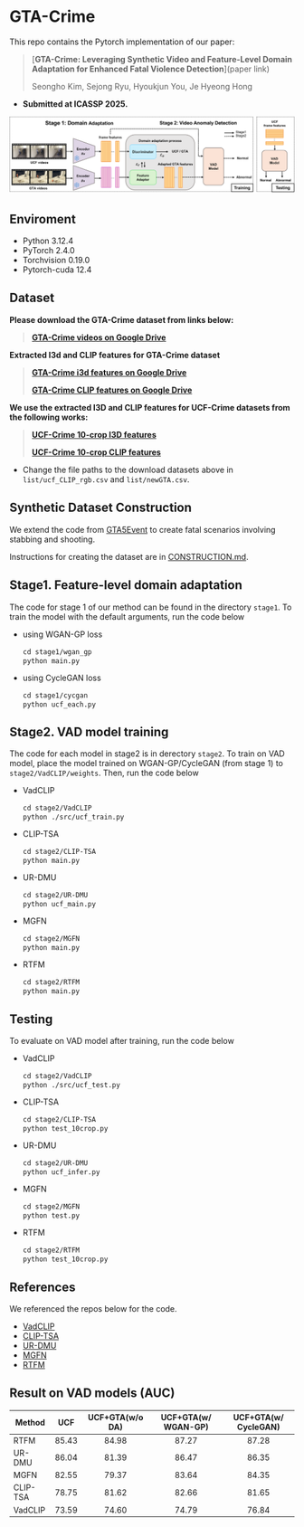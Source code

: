 # GTA-Crime
This repo contains the Pytorch implementation of our paper:
> [**GTA-Crime: Leveraging Synthetic Video and Feature-Level Domain Adaptation for Enhanced Fatal Violence Detection**](paper link)
>
> Seongho Kim, Sejong Ryu, Hyoukjun You, Je Hyeong Hong

- **Submitted at ICASSP 2025.**

![overall pipeline](overall_pipeline.png)

## Enviroment
- Python 3.12.4
- PyTorch 2.4.0
- Torchvision 0.19.0
- Pytorch-cuda 12.4

## Dataset

**Please download the GTA-Crime dataset from links below:**

> [**GTA-Crime videos on Google Drive**](https://drive.google.com/file/d/14mA5jgSIlfGdE6P-PgOr0bFCOyDSxGhc/view?usp=sharing)

**Extracted I3d and CLIP features for GTA-Crime dataset**
> [**GTA-Crime i3d features on Google Drive**](https://drive.google.com/file/d/14CQoSPS0iRwkTfA8AHcLwImruuUPAUdu/view?usp=sharing)
> 
> [**GTA-Crime CLIP features on Google Drive**](https://drive.google.com/file/d/1fK5B5tJ-dVDSsS8LLawF2hecnMXfBouI/view?usp=sharing)

**We use the extracted I3D and CLIP features for UCF-Crime datasets from the following works:**
> [**UCF-Crime 10-crop I3D features**](https://github.com/Roc-Ng/DeepMIL)
>
> [**UCF-Crime 10-crop CLIP features**](https://github.com/nwpu-zxr/VadCLIP)

- Change the file paths to the download datasets above in ```list/ucf_CLIP_rgb.csv``` and ```list/newGTA.csv```.

## Synthetic Dataset Construction
We extend the code from [GTA5Event](https://github.com/RicoMontulet/GTA5Event) to create fatal scenarios involving stabbing and shooting.

Instructions for creating the dataset are in [CONSTRUCTION.md](https://github.com/ta-ho/GTA-Crime/blob/main/CONSTRUCTION.md#gta-crime-construction).

## Stage1. Feature-level domain adaptation
The code for stage 1 of our method can be found in the directory ```stage1```. To train the model with the default arguments, run the code below
- using WGAN-GP loss
    ```
    cd stage1/wgan_gp
    python main.py
    ```
- using CycleGAN loss
    ```
    cd stage1/cycgan
    python ucf_each.py
    ```

## Stage2. VAD model training
The code for each model in stage2 is in derectory ```stage2```. To train on VAD model, place the model trained on WGAN-GP/CycleGAN (from stage 1) to ```stage2/VadCLIP/weights```. Then, run the code below
- VadCLIP
    ```
    cd stage2/VadCLIP
    python ./src/ucf_train.py
    ```
- CLIP-TSA
    ```
    cd stage2/CLIP-TSA
    python main.py
    ```
- UR-DMU
    ```
    cd stage2/UR-DMU
    python ucf_main.py
    ```
- MGFN
    ```
    cd stage2/MGFN
    python main.py
    ```
- RTFM
    ```
    cd stage2/RTFM
    python main.py
    ```

## Testing
To evaluate on VAD model after training, run the code below
- VadCLIP
    ```
    cd stage2/VadCLIP
    python ./src/ucf_test.py
    ```
- CLIP-TSA
    ```
    cd stage2/CLIP-TSA
    python test_10crop.py
    ```
- UR-DMU
    ```
    cd stage2/UR-DMU
    python ucf_infer.py
    ```
- MGFN
    ```
    cd stage2/MGFN
    python test.py
    ```
- RTFM
    ```
    cd stage2/RTFM
    python test_10crop.py
    ```

## References
We referenced the repos below for the code.
* [VadCLIP](https://github.com/nwpu-zxr/VadCLIP)
* [CLIP-TSA](https://github.com/joos2010kj/CLIP-TSA/tree/main)
* [UR-DMU](https://github.com/henrryzh1/UR-DMU)
* [MGFN](https://github.com/carolchenyx/MGFN.)
* [RTFM](https://github.com/tianyu0207/RTFM/tree/main)

## Result on VAD models (AUC)
| Method  |    UCF    | UCF+GTA(w/o DA)|UCF+GTA(w/ WGAN-GP)|UCF+GTA(w/ CycleGAN)|
| ------  | :-------: | :---------: | :-------: | :-------: |
| RTFM    |  85.43    |  84.98  |  87.27 | 87.28|
| UR-DMU  | 86.04 | 81.39  | 86.47 | 86.35 |
| MGFN    | 82.55 | 79.37  | 83.64 | 84.35 |
| CLIP-TSA| 78.75 | 81.62  | 82.66 | 81.65 |
| VadCLIP| 73.59 | 74.60   | 74.79 | 76.84 |
